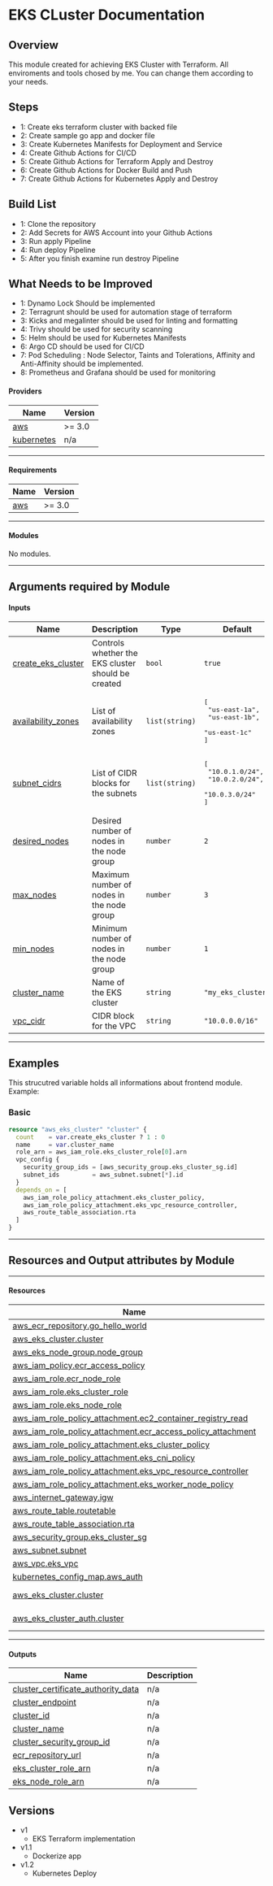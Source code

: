 <!-- This is a comment -->
# EKS CLuster Documentation


## Overview
This module created for achieving EKS Cluster with Terraform. All enviroments and tools chosed by me. You can change them according to your needs.

## Steps
- 1: Create eks terraform cluster with backed file
- 2: Create sample go app and docker file 
- 3: Create Kubernetes Manifests for Deployment and Service
- 4: Create Github Actions for CI/CD
- 5: Create Github Actions for Terraform Apply and Destroy
- 6: Create Github Actions for Docker Build and Push
- 7: Create Github Actions for Kubernetes Apply and Destroy 

## Build List
- 1: Clone the repository
- 2: Add Secrets for AWS Account into your Github Actions
- 3: Run apply Pipeline
- 4: Run deploy Pipeline
- 5: After you finish examine run destroy Pipeline

## What Needs to be Improved
- 1: Dynamo Lock Should be implemented
- 2: Terragrunt should be used for automation stage of terraform
- 3: Kicks and megalinter should be used for linting and formatting
- 4: Trivy should be used for security scanning
- 5: Helm should be used for Kubernetes Manifests
- 6: Argo CD should be used for CI/CD
- 7: Pod Scheduling : Node Selector, Taints and Tolerations, Affinity and Anti-Affinity should be implemented.
- 8: Prometheus and Grafana should be used for monitoring

#### Providers

| Name | Version |
|------|---------|
| <a name="provider_aws"></a> [aws](#provider\_aws) | >= 3.0 |
| <a name="provider_kubernetes"></a> [kubernetes](#provider\_kubernetes) | n/a |
---
#### Requirements

| Name | Version |
|------|---------|
| <a name="requirement_aws"></a> [aws](#requirement\_aws) | >= 3.0 |
---
#### Modules

No modules.

---
## Arguments required by Module

#### Inputs

| Name | Description | Type | Default | Required |
|------|-------------|------|---------|:--------:|
| <a name="input_create_eks_cluster"></a> [create\_eks\_cluster](#input\_create\_eks\_cluster) | Controls whether the EKS cluster should be created | `bool` | `true` | no |
| <a name="input_availability_zones"></a> [availability\_zones](#input\_availability\_zones) | List of availability zones | `list(string)` | <pre>[<br>  "us-east-1a",<br>  "us-east-1b",<br>  "us-east-1c"<br>]</pre> | no |
| <a name="input_subnet_cidrs"></a> [subnet\_cidrs](#input\_subnet\_cidrs) | List of CIDR blocks for the subnets | `list(string)` | <pre>[<br>  "10.0.1.0/24",<br>  "10.0.2.0/24",<br>  "10.0.3.0/24"<br>]</pre> | no |
| <a name="input_desired_nodes"></a> [desired\_nodes](#input\_desired\_nodes) | Desired number of nodes in the node group | `number` | `2` | no |
| <a name="input_max_nodes"></a> [max\_nodes](#input\_max\_nodes) | Maximum number of nodes in the node group | `number` | `3` | no |
| <a name="input_min_nodes"></a> [min\_nodes](#input\_min\_nodes) | Minimum number of nodes in the node group | `number` | `1` | no |
| <a name="input_cluster_name"></a> [cluster\_name](#input\_cluster\_name) | Name of the EKS cluster | `string` | `"my_eks_cluster"` | no |
| <a name="input_vpc_cidr"></a> [vpc\_cidr](#input\_vpc\_cidr) | CIDR block for the VPC | `string` | `"10.0.0.0/16"` | no |
---

## Examples
This strucutred variable holds all informations about frontend module.
Example:
### Basic
```terraform
resource "aws_eks_cluster" "cluster" {
  count    = var.create_eks_cluster ? 1 : 0
  name     = var.cluster_name
  role_arn = aws_iam_role.eks_cluster_role[0].arn
  vpc_config {
    security_group_ids = [aws_security_group.eks_cluster_sg.id]
    subnet_ids         = aws_subnet.subnet[*].id
  }
  depends_on = [
    aws_iam_role_policy_attachment.eks_cluster_policy,
    aws_iam_role_policy_attachment.eks_vpc_resource_controller,
    aws_route_table_association.rta
  ]
}
```
---
## Resources and Output attributes by Module
---
#### Resources

| Name | Type |
|------|------|
| [aws_ecr_repository.go_hello_world](https://registry.terraform.io/providers/hashicorp/aws/latest/docs/resources/ecr_repository) | resource |
| [aws_eks_cluster.cluster](https://registry.terraform.io/providers/hashicorp/aws/latest/docs/resources/eks_cluster) | resource |
| [aws_eks_node_group.node_group](https://registry.terraform.io/providers/hashicorp/aws/latest/docs/resources/eks_node_group) | resource |
| [aws_iam_policy.ecr_access_policy](https://registry.terraform.io/providers/hashicorp/aws/latest/docs/resources/iam_policy) | resource |
| [aws_iam_role.ecr_node_role](https://registry.terraform.io/providers/hashicorp/aws/latest/docs/resources/iam_role) | resource |
| [aws_iam_role.eks_cluster_role](https://registry.terraform.io/providers/hashicorp/aws/latest/docs/resources/iam_role) | resource |
| [aws_iam_role.eks_node_role](https://registry.terraform.io/providers/hashicorp/aws/latest/docs/resources/iam_role) | resource |
| [aws_iam_role_policy_attachment.ec2_container_registry_read](https://registry.terraform.io/providers/hashicorp/aws/latest/docs/resources/iam_role_policy_attachment) | resource |
| [aws_iam_role_policy_attachment.ecr_access_policy_attachment](https://registry.terraform.io/providers/hashicorp/aws/latest/docs/resources/iam_role_policy_attachment) | resource |
| [aws_iam_role_policy_attachment.eks_cluster_policy](https://registry.terraform.io/providers/hashicorp/aws/latest/docs/resources/iam_role_policy_attachment) | resource |
| [aws_iam_role_policy_attachment.eks_cni_policy](https://registry.terraform.io/providers/hashicorp/aws/latest/docs/resources/iam_role_policy_attachment) | resource |
| [aws_iam_role_policy_attachment.eks_vpc_resource_controller](https://registry.terraform.io/providers/hashicorp/aws/latest/docs/resources/iam_role_policy_attachment) | resource |
| [aws_iam_role_policy_attachment.eks_worker_node_policy](https://registry.terraform.io/providers/hashicorp/aws/latest/docs/resources/iam_role_policy_attachment) | resource |
| [aws_internet_gateway.igw](https://registry.terraform.io/providers/hashicorp/aws/latest/docs/resources/internet_gateway) | resource |
| [aws_route_table.routetable](https://registry.terraform.io/providers/hashicorp/aws/latest/docs/resources/route_table) | resource |
| [aws_route_table_association.rta](https://registry.terraform.io/providers/hashicorp/aws/latest/docs/resources/route_table_association) | resource |
| [aws_security_group.eks_cluster_sg](https://registry.terraform.io/providers/hashicorp/aws/latest/docs/resources/security_group) | resource |
| [aws_subnet.subnet](https://registry.terraform.io/providers/hashicorp/aws/latest/docs/resources/subnet) | resource |
| [aws_vpc.eks_vpc](https://registry.terraform.io/providers/hashicorp/aws/latest/docs/resources/vpc) | resource |
| [kubernetes_config_map.aws_auth](https://registry.terraform.io/providers/hashicorp/kubernetes/latest/docs/resources/config_map) | resource |
| [aws_eks_cluster.cluster](https://registry.terraform.io/providers/hashicorp/aws/latest/docs/data-sources/eks_cluster) | data source |
| [aws_eks_cluster_auth.cluster](https://registry.terraform.io/providers/hashicorp/aws/latest/docs/data-sources/eks_cluster_auth) | data source |
---
#### Outputs

| Name | Description |
|------|-------------|
| <a name="output_cluster_certificate_authority_data"></a> [cluster\_certificate\_authority\_data](#output\_cluster\_certificate\_authority\_data) | n/a |
| <a name="output_cluster_endpoint"></a> [cluster\_endpoint](#output\_cluster\_endpoint) | n/a |
| <a name="output_cluster_id"></a> [cluster\_id](#output\_cluster\_id) | n/a |
| <a name="output_cluster_name"></a> [cluster\_name](#output\_cluster\_name) | n/a |
| <a name="output_cluster_security_group_id"></a> [cluster\_security\_group\_id](#output\_cluster\_security\_group\_id) | n/a |
| <a name="output_ecr_repository_url"></a> [ecr\_repository\_url](#output\_ecr\_repository\_url) | n/a |
| <a name="output_eks_cluster_role_arn"></a> [eks\_cluster\_role\_arn](#output\_eks\_cluster\_role\_arn) | n/a |
| <a name="output_eks_node_role_arn"></a> [eks\_node\_role\_arn](#output\_eks\_node\_role\_arn) | n/a |

## Versions
- v1
  - EKS Terraform implementation
- v1.1
  - Dockerize app
- v1.2
  - Kubernetes Deploy
<!-- This is a comment -->